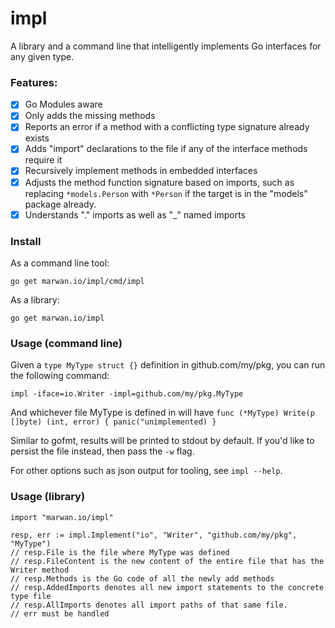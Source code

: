 # impl

A library and a command line that intelligently implements Go interfaces for any given type.


### Features:

- [x] Go Modules aware
- [x] Only adds the missing methods
- [x] Reports an error if a method with a conflicting type signature already exists
- [x] Adds "import" declarations to the file if any of the interface methods require it
- [x] Recursively implement methods in embedded interfaces
- [x] Adjusts the method function signature based on imports, such as replacing `*models.Person` with `*Person` if the target is in the "models" package already.
- [x] Understands "." imports as well as "_" named imports
 
### Install

As a command line tool:

`go get marwan.io/impl/cmd/impl`

As a library: 

`go get marwan.io/impl`

### Usage (command line)

Given a `type MyType struct {}` definition in github.com/my/pkg, you can run the following command:

`impl -iface=io.Writer -impl=github.com/my/pkg.MyType` 

And whichever file MyType is defined in will have `func (*MyType) Write(p []byte) (int, error) { panic("unimplemented) }` 

Similar to gofmt, results will be printed to stdout by default. If you'd like to persist the file instead, then pass the `-w` flag.

For other options such as json output for tooling, see `impl --help`.

### Usage (library)

```golang
import "marwan.io/impl"

resp, err := impl.Implement("io", "Writer", "github.com/my/pkg", "MyType")
// resp.File is the file where MyType was defined
// resp.FileContent is the new content of the entire file that has the Writer method
// resp.Methods is the Go code of all the newly add methods
// resp.AddedImports denotes all new import statements to the concrete type file
// resp.AllImports denotes all import paths of that same file.
// err must be handled
```


